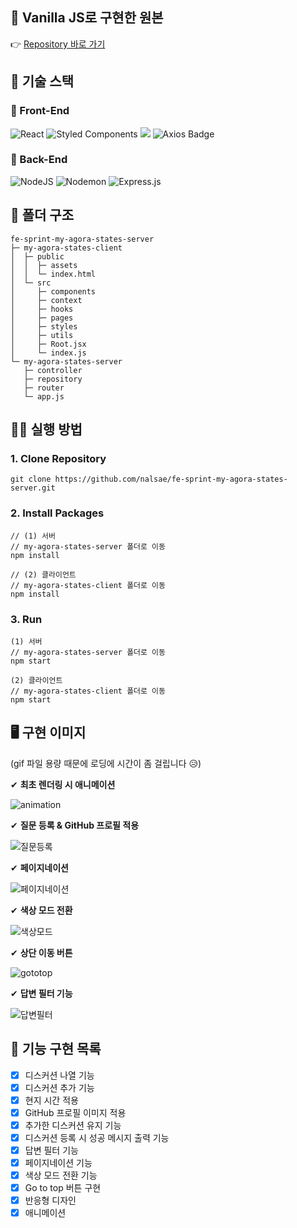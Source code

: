 ## 📌 Vanilla JS로 구현한 원본

👉 [Repository 바로 가기](https://github.com/nalsae/my-agora-states-js)

## 🔧 기술 스택

### 🔨 Front-End

![React](https://img.shields.io/badge/react-%2320232a.svg?style=for-the-badge&logo=react&logoColor=%2361DAFB) ![Styled Components](https://img.shields.io/badge/styled--components-DB7093?style=for-the-badge&logo=styled-components&logoColor=white) <img src="https://img.shields.io/badge/Framer Motion-bc4a97?style=for-the-badge&logo=Framer&logoColor=white"> ![Axios Badge](https://img.shields.io/badge/Axios-5A29E4?logo=axios&logoColor=fff&style=for-the-badge)

### 🔨 Back-End

![NodeJS](https://img.shields.io/badge/node.js-6DA55F?style=for-the-badge&logo=node.js&logoColor=white) ![Nodemon](https://img.shields.io/badge/NODEMON-%23323330.svg?style=for-the-badge&logo=nodemon&logoColor=%BBDEAD) ![Express.js](https://img.shields.io/badge/express.js-%23404d59.svg?style=for-the-badge&logo=express&logoColor=%2361DAFB)

## 📑 폴더 구조
```
fe-sprint-my-agora-states-server
├─ my-agora-states-client
│  ├─ public
│  │  ├─ assets
│  │  └─ index.html
│  └─ src
│     ├─ components
│     ├─ context
│     ├─ hooks
│     ├─ pages
│     ├─ styles
│     ├─ utils
│     ├─ Root.jsx
│     └─ index.js
└─ my-agora-states-server
   ├─ controller
   ├─ repository
   ├─ router
   └─ app.js
```

## 🏃‍♀️ 실행 방법
### 1. Clone Repository
```
git clone https://github.com/nalsae/fe-sprint-my-agora-states-server.git
```

### 2. Install Packages
```
// (1) 서버
// my-agora-states-server 폴더로 이동
npm install

// (2) 클라이언트
// my-agora-states-client 폴더로 이동
npm install
```

### 3. Run
```
(1) 서버
// my-agora-states-server 폴더로 이동
npm start

(2) 클라이언트
// my-agora-states-client 폴더로 이동
npm start
```

## 🖥 구현 이미지

(gif 파일 용량 때문에 로딩에 시간이 좀 걸립니다 😥)

✔ **최초 렌더링 시 애니메이션**

![animation](https://github.com/codestates-seb/fe-sprint-my-agora-states-server/assets/101828759/8cb1de11-0638-4680-8caf-8cbe4ba2dbe8)

✔ **질문 등록 & GitHub 프로필 적용**

![질문등록](https://github.com/codestates-seb/fe-sprint-my-agora-states-server/assets/101828759/7d2c9699-a6d5-43d3-bda4-363f626582ab)

✔ **페이지네이션**

![페이지네이션](https://github.com/codestates-seb/fe-sprint-my-agora-states-server/assets/101828759/9d6ca76b-7e8a-46a0-a381-6b331b733e53)

✔ **색상 모드 전환**

![색상모드](https://github.com/codestates-seb/fe-sprint-my-agora-states-server/assets/101828759/6c6c82c0-037f-4d9b-85da-e64ff094e822)

✔ **상단 이동 버튼**

![gototop](https://github.com/codestates-seb/fe-sprint-my-agora-states-server/assets/101828759/0a1d90e0-c4f5-426b-9561-15d7534a6a7b)

✔ **답변 필터 기능**

![답변필터](https://github.com/codestates-seb/fe-sprint-my-agora-states-server/assets/101828759/8917b2af-a7cd-413c-a9f1-bdedb38f9aef)


## 📌 기능 구현 목록

- [x] 디스커션 나열 기능
- [x] 디스커션 추가 기능
 - [x] 현지 시간 적용
 - [x] GitHub 프로필 이미지 적용
 - [x] 추가한 디스커션 유지 기능
- [x] 디스커션 등록 시 성공 메시지 출력 기능
- [x] 답변 필터 기능
- [x] 페이지네이션 기능
- [x] 색상 모드 전환 기능
- [x] Go to top 버튼 구현
- [x] 반응형 디자인
- [x] 애니메이션
